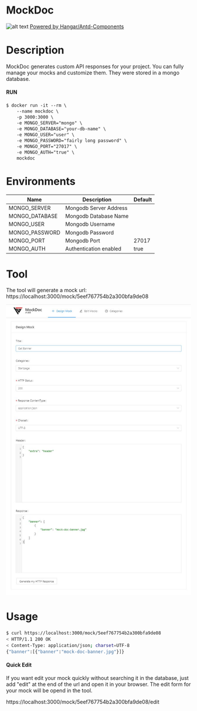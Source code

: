 # MockDoc

![alt text](https://anh4n.github.io/antd-components/images/logo-light.png "Hangar")
[Powered by Hangar/Antd-Components](https://anh4n.github.io/antd-components/#/)

# Description

MockDoc generates custom API responses for your project.
You can fully manage your mocks and customize them. They were stored in a mongo database.

#### RUN

```
$ docker run -it --rm \
    --name mockdoc \
    -p 3000:3000 \
    -e MONGO_SERVER="mongo" \
    -e MONGO_DATABASE="your-db-name" \
    -e MONGO_USER="user" \
    -e MONGO_PASSWORD="fairly long password" \
    -e MONGO_PORT="27017" \
    -e MONGO_AUTH="true" \
    mockdoc
```

# Environments

Name              | Description             |  Default |
----------------- |------------------------ |-----------
MONGO_SERVER      |  Mongodb Server Address |
MONGO_DATABASE    |  Mongodb Database Name  |
MONGO_USER        |  Mongodb Username       |
MONGO_PASSWORD    |  Mongodb Password       |
MONGO_PORT        |  Mongodb Port           | 27017
MONGO_AUTH        |  Authentication enabled | true

# Tool
The tool will generate a mock url:
https://localhost:3000/mock/5eef767754b2a300bfa9de08

![alt text](./screeshot.jpg "Hangar")

# Usage

```bash
$ curl https://localhost:3000/mock/5eef767754b2a300bfa9de08
< HTTP/1.1 200 OK
< Content-Type: application/json; charset=UTF-8
{"banner":[{"banner":"mock-doc-banner.jpg"}]}
```

#### Quick Edit
If you want edit your mock quickly without searching it in the database, just add "edit" at the end of the url and open it in your browser. The edit form for your mock will be opend in the tool.

https://localhost:3000/mock/5eef767754b2a300bfa9de08/edit
